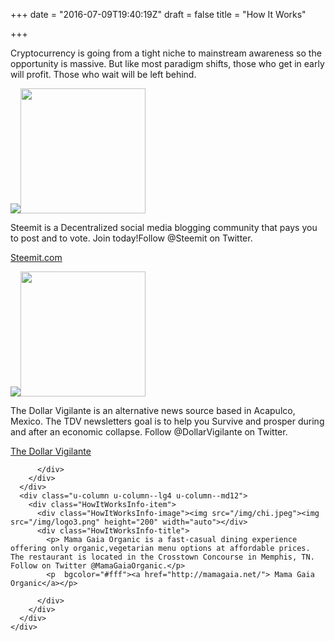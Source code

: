 +++
date = "2016-07-09T19:40:19Z"
draft = false
title = "How It Works"

+++

Cryptocurrency is going from a tight niche to mainstream awareness so the opportunity is massive. But like most paradigm shifts, those who get in early will profit. Those who wait will be left behind.

<div class="HowItWorks">
  <div class="HowItWorks-info">
    <div class="u-row">
      <div class="u-column u-column--lg4 u-column--md12">
        <div class="HowItWorksInfo-item">
          <div class="HowItWorksInfo-image"><img src="/img/chi.jpeg"><img src="/img/logo1.png" height="200" width="auto"></div>
          <div class="HowItWorksInfo-title">
            <p>Steemit is a Decentralized social media blogging community that pays you to post and to vote. Join today!Follow @Steemit on Twitter. 
            <p  bgcolor="#fff"> <a href="https://steemit.com/"> Steemit.com</a> </p>
          </div>
        </div>
      </div>
      <div class="u-column u-column--lg4 u-column--md12">
        <div class="HowItWorksInfo-item">
          <div class="HowItWorksInfo-image"><img src="/img/chi.jpeg"><img src="/img/logo2.png" height="200" width="auto"></div>
          <div class="HowItWorksInfo-title">
            <p>The Dollar Vigilante is an alternative news source based in Acapulco, Mexico. The TDV newsletters goal is to help you Survive and prosper during and after an economic collapse. Follow @DollarVigilante on Twitter.</p>
            <p  bgcolor="#fff"><a href="https://dollarvigilante.com/"> The Dollar Vigilante</a></p>

          </div>
        </div>
      </div>
      <div class="u-column u-column--lg4 u-column--md12">
        <div class="HowItWorksInfo-item">
          <div class="HowItWorksInfo-image"><img src="/img/chi.jpeg"><img src="/img/logo3.png" height="200" width="auto"></div>
          <div class="HowItWorksInfo-title">
            <p> Mama Gaia Organic is a fast-casual dining experience offering only organic,vegetarian menu options at affordable prices. The restaurant is located in the Crosstown Concourse in Memphis, TN. Follow on Twitter @MamaGaiaOrganic.</p>
            <p  bgcolor="#fff"><a href="http://mamagaia.net/"> Mama Gaia Organic</a></p>

          </div>
        </div>
      </div>
    </div>
  </div>
</div>
